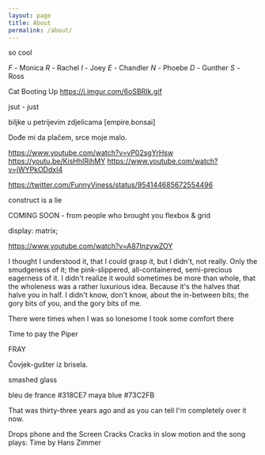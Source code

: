 ```yaml
---
layout: page
title: About
permalink: /about/
---
```


so cool

*F* - Monica
*R*  - Rachel
*I*  - Joey
*E* - Chandler
*N* - Phoebe
*D* - Gunther
*S* - Ross

Cat Booting Up
https://i.imgur.com/6oSBRIk.gif

jsut - just

biljke u petrijevim zdjelicama
[empire.bonsai]


Dođe mi da plačem, srce moje malo. 

https://www.youtube.com/watch?v=vP02sgYrHsw
https://youtu.be/KisHhIRihMY
https://www.youtube.com/watch?v=jWYPkODdxI4

https://twitter.com/FunnyViness/status/954144685672554496

construct is a lie

COMING SOON - from people who brought you flexbox & grid

display: matrix;

https://www.youtube.com/watch?v=A87InzywZOY

I thought I understood it, that I could grasp it, but I didn't, not really. Only the smudgeness of it; the pink-slippered, all-containered, semi-precious eagerness of it. I didn't realize it would sometimes be more than whole, that the wholeness was a rather luxurious idea. Because it's the halves that halve you in half. I didn't know, don't know, about the in-between bits; the gory bits of you, and the gory bits of me.

There were times when I was so lonesome
I took some comfort there

Time to pay the Piper

FRAY

Čovjek-gušter iz brisela.

smashed glass

bleu de france #318CE7
maya blue 	#73C2FB



That was thirty-three years ago and as you can tell I'm completely over it now.


Drops phone and the Screen Cracks
Cracks in slow motion and the song plays﻿: Time by Hans Zimmer
